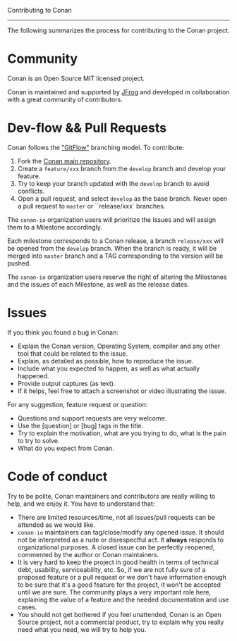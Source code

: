Contributing to Conan
*********************

The following summarizes the process for contributing to the Conan project.


Community
=========

Conan is an Open Source MIT licensed project. 

Conan is maintained and supported by [JFrog](https://www.jfrog.com) and developed in collaboration with a great 
community of contributors.


Dev-flow && Pull Requests
========================

Conan follows the ["GitFlow"](https://datasift.github.io/gitflow/IntroducingGitFlow.html) branching model. 
To contribute:

1. Fork the [Conan main repository](https://github.com/conan-io/conan).
2. Create a `feature/xxx` branch from the ``develop`` branch and develop your feature.
3. Try to keep your branch updated with the ``develop`` branch to avoid conflicts.
4. Open a pull request, and select ``develop`` as the base branch. Never open a pull request to ``master``
 or ``release/xxx` branches.
 
 
The ``conan-io`` organization users will prioritize the Issues and will assign them to a Milestone accordingly. 

Each milestone corresponds to a Conan release, a branch ``release/xxx`` will be opened from the ``develop`` branch.
When the branch is ready, it will be merged into ``master`` branch and a TAG corresponding to the version will be pushed.

The ``conan-io`` organization users reserve the right of altering the Milestones and the issues of each Milestone,
as well as the release dates.


Issues
======

If you think you found a bug in Conan:

- Explain the Conan version, Operating System, compiler and any other tool that could be related to the issue.
- Explain, as detailed as possible, how to reproduce the issue.
- Include what you expected to happen, as well as what actually happened.
- Provide output captures (as text).
- If it helps, feel free to attach a screenshot or video illustrating the issue.


For any suggestion, feature request or question:

- Questions and support requests are very welcome. 
- Use the [question] or [bug] tags in the title.
- Try to explain the motivation, what are you trying to do, what is the pain to try to solve.
- What do you expect from Conan.


Code of conduct
===============

Try to be polite, Conan maintainers and contributors are really willing to help, and we enjoy it. You have to understand that:

- There are limited resources/time, not all issues/pull requests can be attended as we would like.
- ``conan-io`` maintainers can tag/close/modify any opened issue.
  It should not be interpreted as a rude or disrespectful act. It **always** responds to organizational purposes.
  A closed issue can be perfectly reopened, commented by the author or Conan maintainers.
- It is very hard to keep the project in good health in terms of technical debt, usability, serviceability, etc. 
  So, if we are not fully sure of a proposed feature or a pull request or we don't have information enough to be 
  sure that it's a good feature for the project, it won't be accepted until we are sure. The community 
  plays a very important role here, explaining the value of a feature and the needed documentation and use cases.
- You should not get bothered if you feel unattended, Conan is an Open Source project, not a commercial product, try
  to explain why you really need what you need, we will try to help you.
